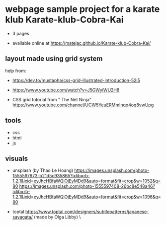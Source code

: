 # webpage sample project for a karate klub  Karate-klub-Cobra-Kai 
- 3 pages 

- available online at https://matejac.github.io/Karate-klub-Cobra-Kai/

## layout made using grid system 
help from:
   - <https://dev.to/mustapha/css-grid-illustrated-introduction-52l5>

   - <https://www.youtube.com/watch?v=J5GWyiWU2H8>   
   -  CSS grid tutorial from " The Net Ninja"  <https://www.youtube.com/channel/UCW5YeuERMmlnqo4oq8vwUpg> 

## tools
   - css
   - html
   - js 
   

## visuals
- unsplash (by Thao Le Hoang)
<https://images.unsplash.com/photo-1555597673-b21d5c935865?ixlib=rb-1.2.1&ixid=eyJhcHBfaWQiOjEyMDd9&auto=format&fit=crop&w=1052&q=80>
<https://images.unsplash.com/photo-1555597408-26bc8e548a46?ixlib=rb-1.2.1&ixid=eyJhcHBfaWQiOjEyMDd9&auto=format&fit=crop&w=1096&q=80>

- toptal
<https://www.toptal.com/designers/subtlepatterns/japanese-sayagata/>   (made by Olga Libby) \



